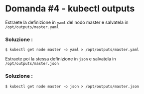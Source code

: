 # Domanda #4 - kubectl outputs

Estraete la definizione in `yaml` del nodo master e salvatela in `/opt/outputs/master.yaml`

### Soluzione :

```
$ kubectl get node master -o yaml > /opt/outputs/master.yaml
```

Estraete poi la stessa definizione in `json` e salvatela in `/opt/outputs/master.json`

### Soluzione :

```
$ kubectl get node master -o json > /opt/outputs/master.json
```

